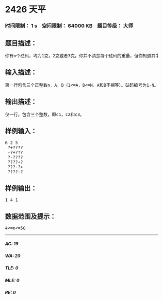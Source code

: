 # 2426 天平   
### 时间限制： 1 s&nbsp;&nbsp;&nbsp;&nbsp;空间限制： 64000 KB&nbsp;&nbsp;&nbsp;&nbsp;题目等级： 大师  
## 题目描述：  

<pre>
你有n个砝码，均为1克，2克或者3克。你并不清楚每个砝码的重量，但你知道其中一些砝码重量的大小关系。你把其中两个砝码A和B放在天平的左边，需要另外选出两个砝码放在天平的右边。问：有多少种选法使得天平的左边重(c1)、一样重(c2)、右边重(c3)？（只有结果保证惟一的选法才统计在内）
</pre>
  
  
## 输入描述：  

<pre>
第一行包含三个正整数n，A，B（1<=A，B<=N，A和B不相等）。砝码编号为1~N。以下n行包含重量关系矩阵，其中第i行第j个字符为加号“+”表示砝码i比砝码j重，减号“-”表示砝码i比砝码j轻，等号“=”表示砝码i和砝码j一样重，问号“?”表示二者的关系未知。存在一种情况符合该矩阵。
</pre>
  
  
## 输出描述：  

<pre>
仅一行，包含三个整数，即c1，c2和c3。
</pre>
  
  
## 样例输入：  

<pre>
6 2 5  
 ?+????  
 -?+???  
 ?-????  
 ????+?  
 ???-?+  
 ????-?
</pre>
  
  
## 样例输出：  

<pre>
1 4 1
</pre>
  
  
## 数据范围及提示：  

<pre>
4<=n<=50
</pre>
  
  
***  

##### AC: 19  
##### WA: 20  
##### TLE: 0  
##### MLE: 0  
##### RE: 0  
